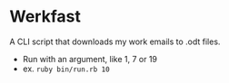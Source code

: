 # Werkfast

A CLI script that downloads my work emails to .odt files.

+ Run with an argument, like 1, 7 or 19
+ ex. `ruby bin/run.rb 10`